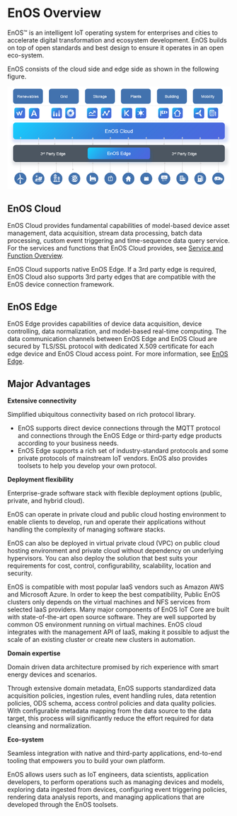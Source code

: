 # EnOS Overview

EnOS™ is an intelligent IoT operating system for enterprises and cities to accelerate digital transformation and ecosystem development. EnOS builds on top of open standards and best design to ensure it operates in an open eco-system.

EnOS consists of the cloud side and edge side as shown in the following figure.

![EnOS architecture](media/architecture.png)

## EnOS Cloud

EnOS Cloud provides fundamental capabilities of model-based device asset management, data acquisition, stream data processing, batch data processing, custom event triggering and time-sequence data query service. For the services and functions that EnOS Cloud provides, see [Service and Function Overview](service_overview).

EnOS Cloud supports native EnOS Edge. If a 3rd party edge is required, EnOS Cloud also supports 3rd party edges that are compatible with the EnOS device connection framework.

## EnOS Edge

EnOS Edge provides capabilities of device data acquisition, device controlling, data normalization, and model-based real-time computing. The data communication channels between EnOS Edge and EnOS Cloud are secured by TLS/SSL protocol with dedicated X.509 certificate for each edge device and EnOS Cloud access point. For more information, see [EnOS Edge](https://docs.envisioniot.com/docs/enos-edge/en/latest/edge_overview.html).

## Major Advantages

**Extensive connectivity**

Simplified ubiquitous connectivity based on rich protocol library.
- EnOS supports direct device connections through the MQTT protocol and connections through the EnOS Edge or third-party edge products according to your business needs.
- EnOS Edge supports a rich set of industry-standard protocols and some private protocols of mainstream IoT vendors. EnOS also provides toolsets to help you develop your own protocol.

**Deployment flexibility**

Enterprise-grade software stack with flexible deployment options (public, private, and hybrid cloud).

EnOS can operate in private cloud and public cloud hosting environment to enable clients to develop, run and operate their applications without handling the complexity of managing software stacks.

EnOS can also be deployed in virtual private cloud (VPC) on public cloud hosting environment and private cloud without dependency on underlying hypervisors. You can also deploy the solution that best suits your requirements for cost, control, configurability, scalability, location and security.

EnOS is compatible with most popular IaaS vendors such as Amazon AWS and Microsoft Azure. In order to keep the best compatibility, Public EnOS clusters only depends on the virtual machines and NFS services from selected IaaS providers. Many major components of EnOS IoT Core are built with state-of-the-art open source software. They are well supported by common OS environment running on virtual machines. EnOS cloud integrates with the management API of IaaS, making it possible to adjust the scale of an existing cluster or create new clusters in automation.


**Domain expertise**

Domain driven data architecture promised by rich experience with smart energy devices and scenarios.

Through extensive domain metadata, EnOS supports standardized data acquisition policies, ingestion rules, event handling rules, data retention policies, ODS schema, access control policies and data quality policies. With configurable metadata mapping from the data source to the data target, this process will significantly reduce the effort required for data cleansing and normalization.

**Eco-system**

Seamless integration with native and third-party applications, end-to-end tooling that empowers you to build your own platform.

EnOS allows users such as IoT engineers, data scientists, application developers, to perform operations such as managing devices and models, exploring data ingested from devices, configuring event triggering policies, rendering data analysis reports, and managing applications that are developed through the EnOS toolsets.



